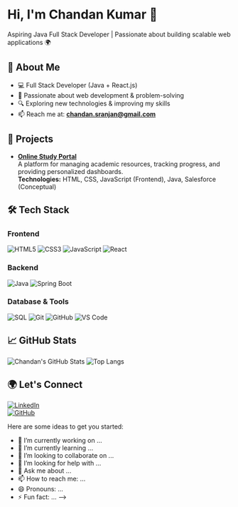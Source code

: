 # Hi, I'm Chandan Kumar 👋  
Aspiring Java Full Stack Developer | Passionate about building scalable web applications 🌍

## 🚀 About Me
- 💻 Full Stack Developer (Java + React.js)
- 🌱 Passionate about web development & problem-solving
- 🔍 Exploring new technologies & improving my skills
- 📫 Reach me at: **chandan.sranjan@gmail.com**

## 🌟 Projects
- **[Online Study Portal](https://github.com/Chandannkr/Online-Study-Portal)**  
  A platform for managing academic resources, tracking progress, and providing personalized dashboards.  
  **Technologies:** HTML, CSS, JavaScript (Frontend), Java, Salesforce (Conceptual)  

## 🛠 Tech Stack
### Frontend
![HTML5](https://img.shields.io/badge/HTML5-E34F26?style=for-the-badge&logo=html5&logoColor=white)
![CSS3](https://img.shields.io/badge/CSS3-1572B6?style=for-the-badge&logo=css3&logoColor=white)
![JavaScript](https://img.shields.io/badge/JavaScript-F7DF1E?style=for-the-badge&logo=javascript&logoColor=black)
![React](https://img.shields.io/badge/React-61DAFB?style=for-the-badge&logo=react&logoColor=black)

### Backend
![Java](https://img.shields.io/badge/Java-007396?style=for-the-badge&logo=java&logoColor=white)
![Spring Boot](https://img.shields.io/badge/Spring%20Boot-6DB33F?style=for-the-badge&logo=spring-boot&logoColor=white)

### Database & Tools
![SQL](https://img.shields.io/badge/SQL-4479A1?style=for-the-badge&logo=postgresql&logoColor=white)
![Git](https://img.shields.io/badge/Git-F05032?style=for-the-badge&logo=git&logoColor=white)
![GitHub](https://img.shields.io/badge/GitHub-181717?style=for-the-badge&logo=github&logoColor=white)
![VS Code](https://img.shields.io/badge/VS%20Code-007ACC?style=for-the-badge&logo=visual-studio-code&logoColor=white)

## 📈 GitHub Stats
![Chandan's GitHub Stats](https://github-readme-stats.vercel.app/api?username=ChandanKumar&show_icons=true&theme=radical)
![Top Langs](https://github-readme-stats.vercel.app/api/top-langs/?username=ChandanKumar&layout=compact&theme=radical)

## 🌍 Let's Connect
[![LinkedIn](https://img.shields.io/badge/LinkedIn-blue?style=for-the-badge&logo=linkedin)](https://www.linkedin.com/in/your-profile/)  
[![GitHub](https://img.shields.io/badge/GitHub-181717?style=for-the-badge&logo=github)](https://github.com/ChandanKumar)


Here are some ideas to get you started:

- 🔭 I’m currently working on ...
- 🌱 I’m currently learning ...
- 👯 I’m looking to collaborate on ...
- 🤔 I’m looking for help with ...
- 💬 Ask me about ...
- 📫 How to reach me: ...
- 😄 Pronouns: ...
- ⚡ Fun fact: ...
-->

